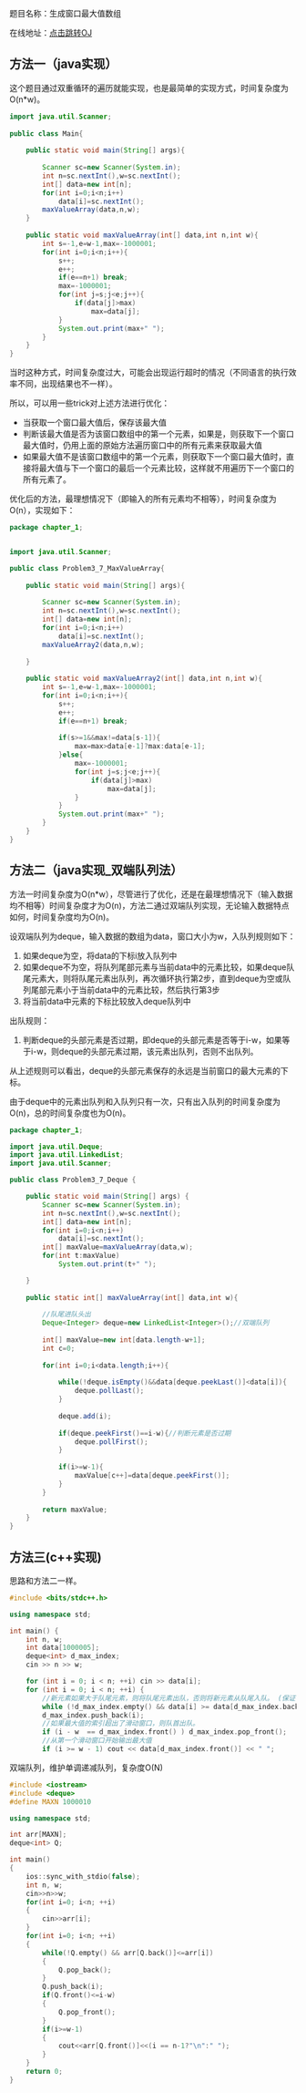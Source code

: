

题目名称：生成窗口最大值数组

在线地址：[点击跳转OJ](https://www.nowcoder.com/practice/b316c7f9617744b98fa311ae29ac516c?tpId=101&tqId=33083&rp=1&ru=%2Fta%2Fprogrammer-code-interview-guide&qru=%2Fta%2Fprogrammer-code-interview-guide%2Fquestion-ranking&tab=answerKey)



## 方法一（java实现）

这个题目通过双重循环的遍历就能实现，也是最简单的实现方式，时间复杂度为O(n\*w)。

```java
import java.util.Scanner;
 
public class Main{
     
    public static void main(String[] args){
         
        Scanner sc=new Scanner(System.in);
        int n=sc.nextInt(),w=sc.nextInt();
        int[] data=new int[n];
        for(int i=0;i<n;i++)
            data[i]=sc.nextInt();
        maxValueArray(data,n,w);  
    }
     
    public static void maxValueArray(int[] data,int n,int w){
        int s=-1,e=w-1,max=-1000001;
        for(int i=0;i<n;i++){
            s++;
            e++;
            if(e==n+1) break;
            max=-1000001;
            for(int j=s;j<e;j++){
                if(data[j]>max)
                    max=data[j];
            }
            System.out.print(max+" ");   
        }
    }
}
```

当时这种方式，时间复杂度过大，可能会出现运行超时的情况（不同语言的执行效率不同，出现结果也不一样）。

所以，可以用一些trick对上述方法进行优化：

- 当获取一个窗口最大值后，保存该最大值
- 判断该最大值是否为该窗口数组中的第一个元素，如果是，则获取下一个窗口最大值时，仍用上面的原始方法遍历窗口中的所有元素来获取最大值
- 如果最大值不是该窗口数组中的第一个元素，则获取下一个窗口最大值时，直接将最大值与下一个窗口的最后一个元素比较，这样就不用遍历下一个窗口的所有元素了。

优化后的方法，最理想情况下（即输入的所有元素均不相等），时间复杂度为O(n），实现如下：

```java
package chapter_1;


import java.util.Scanner;

public class Problem3_7_MaxValueArray{
	
	public static void main(String[] args){
		
		Scanner sc=new Scanner(System.in);
		int n=sc.nextInt(),w=sc.nextInt();
		int[] data=new int[n];
		for(int i=0;i<n;i++)
			data[i]=sc.nextInt();
		maxValueArray2(data,n,w);
		
	}
	
	public static void maxValueArray2(int[] data,int n,int w){
		int s=-1,e=w-1,max=-1000001;
		for(int i=0;i<n;i++){
			s++;
			e++;
			if(e==n+1) break;
			
			if(s>=1&&max!=data[s-1]){
				max=max>data[e-1]?max:data[e-1];			
			}else{
				max=-1000001;
				for(int j=s;j<e;j++){
					if(data[j]>max)
						max=data[j];
				}		
			}
			System.out.print(max+" ");
		}
	}
}
```



## 方法二（java实现_双端队列法）

方法一时间复杂度为O(n\*w），尽管进行了优化，还是在最理想情况下（输入数据均不相等）时间复杂度才为O(n)，方法二通过双端队列实现，无论输入数据特点如何，时间复杂度均为O(n)。

设双端队列为deque，输入数据的数组为data，窗口大小为w，入队列规则如下：

1. 如果deque为空，将data的下标i放入队列中
2. 如果deque不为空，将队列尾部元素与当前data中的元素比较，如果deque队尾元素大，则将队尾元素出队列，再次循环执行第2步，直到deque为空或队列尾部元素小于当前data中的元素比较，然后执行第3步
3. 将当前data中元素的下标比较放入deque队列中

出队规则：

1. 判断deque的头部元素是否过期，即deque的头部元素是否等于i-w，如果等于i-w，则deque的头部元素过期，该元素出队列，否则不出队列。

从上述规则可以看出，deque的头部元素保存的永远是当前窗口的最大元素的下标。

由于deque中的元素出队列和入队列只有一次，只有出入队列的时间复杂度为O(n)，总的时间复杂度也为O(n)。

```java
package chapter_1;

import java.util.Deque;
import java.util.LinkedList;
import java.util.Scanner;

public class Problem3_7_Deque {

	public static void main(String[] args) {
		Scanner sc=new Scanner(System.in);
		int n=sc.nextInt(),w=sc.nextInt();
		int[] data=new int[n];
		for(int i=0;i<n;i++)
			data[i]=sc.nextInt();
		int[] maxValue=maxValueArray(data,w);
		for(int t:maxValue)
			System.out.print(t+" ");

	}
	
	public static int[] maxValueArray(int[] data,int w){
		
		//队尾进队头出
		Deque<Integer> deque=new LinkedList<Integer>();//双端队列
		
		int[] maxValue=new int[data.length-w+1];
		int c=0;
		
		for(int i=0;i<data.length;i++){
			
			while(!deque.isEmpty()&&data[deque.peekLast()]<data[i]){
				deque.pollLast();
			}
			
			deque.add(i);
			
			if(deque.peekFirst()==i-w){//判断元素是否过期
				deque.pollFirst();
			}
			
			if(i>=w-1){
				maxValue[c++]=data[deque.peekFirst()];
			}
		}
        
		return maxValue;
	}
}
```


## 方法三(c++实现)

思路和方法二一样。

```c++
#include <bits/stdc++.h>

using namespace std;

int main() {
    int n, w;
    int data[1000005];
    deque<int> d_max_index;
    cin >> n >> w;

    for (int i = 0; i < n; ++i) cin >> data[i];
    for (int i = 0; i < n; ++i) {
        //新元素如果大于队尾元素，则将队尾元素出队，否则将新元素从队尾入队。 (保证了队首一定是最大值)
        while (!d_max_index.empty() && data[i] >= data[d_max_index.back()]) d_max_index.pop_back();
        d_max_index.push_back(i);
        //如果最大值的索引超出了滑动窗口，则队首出队。
        if (i - w  == d_max_index.front() ) d_max_index.pop_front();
        //从第一个滑动窗口开始输出最大值
        if (i >= w - 1) cout << data[d_max_index.front()] << " ";
```

双端队列，维护单调递减队列，复杂度O(N)

```c++
#include <iostream>
#include <deque>
#define MAXN 1000010

using namespace std;

int arr[MAXN];
deque<int> Q;

int main()
{
    ios::sync_with_stdio(false);
    int n, w;
    cin>>n>>w;
    for(int i=0; i<n; ++i)
    {
        cin>>arr[i];
    }
    for(int i=0; i<n; ++i)
    {
        while(!Q.empty() && arr[Q.back()]<=arr[i])
        {
            Q.pop_back();
        }
        Q.push_back(i);
        if(Q.front()<=i-w)
        {
            Q.pop_front();
        }
        if(i>=w-1)
        {
            cout<<arr[Q.front()]<<(i == n-1?"\n":" ");
        }
    }
    return 0;
}
```

